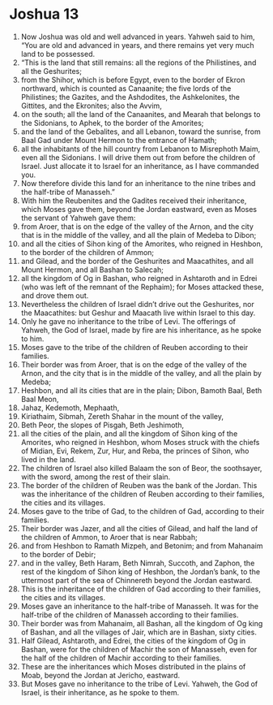 ﻿
# Joshua 13
1. Now Joshua was old and well advanced in years. Yahweh said to him, “You are old and advanced in years, and there remains yet very much land to be possessed. 
2. “This is the land that still remains: all the regions of the Philistines, and all the Geshurites; 
3. from the Shihor, which is before Egypt, even to the border of Ekron northward, which is counted as Canaanite; the five lords of the Philistines; the Gazites, and the Ashdodites, the Ashkelonites, the Gittites, and the Ekronites; also the Avvim, 
4. on the south; all the land of the Canaanites, and Mearah that belongs to the Sidonians, to Aphek, to the border of the Amorites; 
5. and the land of the Gebalites, and all Lebanon, toward the sunrise, from Baal Gad under Mount Hermon to the entrance of Hamath; 
6. all the inhabitants of the hill country from Lebanon to Misrephoth Maim, even all the Sidonians. I will drive them out from before the children of Israel. Just allocate it to Israel for an inheritance, as I have commanded you. 
7. Now therefore divide this land for an inheritance to the nine tribes and the half-tribe of Manasseh.” 
8. With him the Reubenites and the Gadites received their inheritance, which Moses gave them, beyond the Jordan eastward, even as Moses the servant of Yahweh gave them: 
9. from Aroer, that is on the edge of the valley of the Arnon, and the city that is in the middle of the valley, and all the plain of Medeba to Dibon; 
10. and all the cities of Sihon king of the Amorites, who reigned in Heshbon, to the border of the children of Ammon; 
11. and Gilead, and the border of the Geshurites and Maacathites, and all Mount Hermon, and all Bashan to Salecah; 
12. all the kingdom of Og in Bashan, who reigned in Ashtaroth and in Edrei (who was left of the remnant of the Rephaim); for Moses attacked these, and drove them out. 
13. Nevertheless the children of Israel didn’t drive out the Geshurites, nor the Maacathites: but Geshur and Maacath live within Israel to this day. 
14. Only he gave no inheritance to the tribe of Levi. The offerings of Yahweh, the God of Israel, made by fire are his inheritance, as he spoke to him. 
15. Moses gave to the tribe of the children of Reuben according to their families. 
16. Their border was from Aroer, that is on the edge of the valley of the Arnon, and the city that is in the middle of the valley, and all the plain by Medeba; 
17. Heshbon, and all its cities that are in the plain; Dibon, Bamoth Baal, Beth Baal Meon, 
18. Jahaz, Kedemoth, Mephaath, 
19. Kiriathaim, Sibmah, Zereth Shahar in the mount of the valley, 
20. Beth Peor, the slopes of Pisgah, Beth Jeshimoth, 
21. all the cities of the plain, and all the kingdom of Sihon king of the Amorites, who reigned in Heshbon, whom Moses struck with the chiefs of Midian, Evi, Rekem, Zur, Hur, and Reba, the princes of Sihon, who lived in the land. 
22. The children of Israel also killed Balaam the son of Beor, the soothsayer, with the sword, among the rest of their slain. 
23. The border of the children of Reuben was the bank of the Jordan. This was the inheritance of the children of Reuben according to their families, the cities and its villages. 
24. Moses gave to the tribe of Gad, to the children of Gad, according to their families. 
25. Their border was Jazer, and all the cities of Gilead, and half the land of the children of Ammon, to Aroer that is near Rabbah; 
26. and from Heshbon to Ramath Mizpeh, and Betonim; and from Mahanaim to the border of Debir; 
27. and in the valley, Beth Haram, Beth Nimrah, Succoth, and Zaphon, the rest of the kingdom of Sihon king of Heshbon, the Jordan’s bank, to the uttermost part of the sea of Chinnereth beyond the Jordan eastward. 
28. This is the inheritance of the children of Gad according to their families, the cities and its villages. 
29. Moses gave an inheritance to the half-tribe of Manasseh. It was for the half-tribe of the children of Manasseh according to their families. 
30. Their border was from Mahanaim, all Bashan, all the kingdom of Og king of Bashan, and all the villages of Jair, which are in Bashan, sixty cities. 
31. Half Gilead, Ashtaroth, and Edrei, the cities of the kingdom of Og in Bashan, were for the children of Machir the son of Manasseh, even for the half of the children of Machir according to their families. 
32. These are the inheritances which Moses distributed in the plains of Moab, beyond the Jordan at Jericho, eastward. 
33. But Moses gave no inheritance to the tribe of Levi. Yahweh, the God of Israel, is their inheritance, as he spoke to them. 
